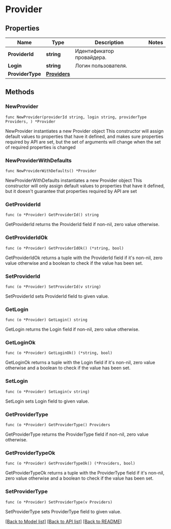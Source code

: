 # Provider

## Properties

Name | Type | Description | Notes
------------ | ------------- | ------------- | -------------
**ProviderId** | **string** | Идентификатор провайдера. | 
**Login** | **string** | Логин пользователя. | 
**ProviderType** | [**Providers**](Providers.md) |  | 

## Methods

### NewProvider

`func NewProvider(providerId string, login string, providerType Providers, ) *Provider`

NewProvider instantiates a new Provider object
This constructor will assign default values to properties that have it defined,
and makes sure properties required by API are set, but the set of arguments
will change when the set of required properties is changed

### NewProviderWithDefaults

`func NewProviderWithDefaults() *Provider`

NewProviderWithDefaults instantiates a new Provider object
This constructor will only assign default values to properties that have it defined,
but it doesn't guarantee that properties required by API are set

### GetProviderId

`func (o *Provider) GetProviderId() string`

GetProviderId returns the ProviderId field if non-nil, zero value otherwise.

### GetProviderIdOk

`func (o *Provider) GetProviderIdOk() (*string, bool)`

GetProviderIdOk returns a tuple with the ProviderId field if it's non-nil, zero value otherwise
and a boolean to check if the value has been set.

### SetProviderId

`func (o *Provider) SetProviderId(v string)`

SetProviderId sets ProviderId field to given value.


### GetLogin

`func (o *Provider) GetLogin() string`

GetLogin returns the Login field if non-nil, zero value otherwise.

### GetLoginOk

`func (o *Provider) GetLoginOk() (*string, bool)`

GetLoginOk returns a tuple with the Login field if it's non-nil, zero value otherwise
and a boolean to check if the value has been set.

### SetLogin

`func (o *Provider) SetLogin(v string)`

SetLogin sets Login field to given value.


### GetProviderType

`func (o *Provider) GetProviderType() Providers`

GetProviderType returns the ProviderType field if non-nil, zero value otherwise.

### GetProviderTypeOk

`func (o *Provider) GetProviderTypeOk() (*Providers, bool)`

GetProviderTypeOk returns a tuple with the ProviderType field if it's non-nil, zero value otherwise
and a boolean to check if the value has been set.

### SetProviderType

`func (o *Provider) SetProviderType(v Providers)`

SetProviderType sets ProviderType field to given value.



[[Back to Model list]](../README.md#documentation-for-models) [[Back to API list]](../README.md#documentation-for-api-endpoints) [[Back to README]](../README.md)


